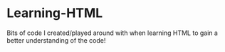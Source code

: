 # Learning-HTML
Bits of code I created/played around with when learning HTML to gain a better understanding of the code!
